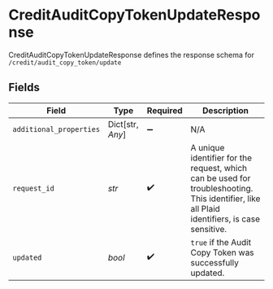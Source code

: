 # CreditAuditCopyTokenUpdateResponse

CreditAuditCopyTokenUpdateResponse defines the response schema for `/credit/audit_copy_token/update`


## Fields

| Field                                                                                                                                       | Type                                                                                                                                        | Required                                                                                                                                    | Description                                                                                                                                 |
| ------------------------------------------------------------------------------------------------------------------------------------------- | ------------------------------------------------------------------------------------------------------------------------------------------- | ------------------------------------------------------------------------------------------------------------------------------------------- | ------------------------------------------------------------------------------------------------------------------------------------------- |
| `additional_properties`                                                                                                                     | Dict[str, *Any*]                                                                                                                            | :heavy_minus_sign:                                                                                                                          | N/A                                                                                                                                         |
| `request_id`                                                                                                                                | *str*                                                                                                                                       | :heavy_check_mark:                                                                                                                          | A unique identifier for the request, which can be used for troubleshooting. This identifier, like all Plaid identifiers, is case sensitive. |
| `updated`                                                                                                                                   | *bool*                                                                                                                                      | :heavy_check_mark:                                                                                                                          | `true` if the Audit Copy Token was successfully updated.                                                                                    |